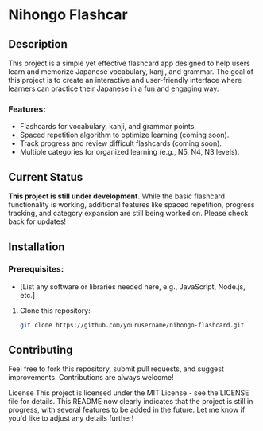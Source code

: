 # Nihongo Flashcar

## Description

This project is a simple yet effective flashcard app designed to help users learn and memorize Japanese vocabulary, kanji, and grammar. The goal of this project is to create an interactive and user-friendly interface where learners can practice their Japanese in a fun and engaging way.

### Features:
- Flashcards for vocabulary, kanji, and grammar points.
- Spaced repetition algorithm to optimize learning (coming soon).
- Track progress and review difficult flashcards (coming soon).
- Multiple categories for organized learning (e.g., N5, N4, N3 levels).

## Current Status
**This project is still under development.** While the basic flashcard functionality is working, additional features like spaced repetition, progress tracking, and category expansion are still being worked on. Please check back for updates!


## Installation

### Prerequisites:
- [List any software or libraries needed here, e.g., JavaScript, Node.js, etc.]

1. Clone this repository:
   ```bash
   git clone https://github.com/yourusername/nihongo-flashcard.git


## Contributing
Feel free to fork this repository, submit pull requests, and suggest improvements. Contributions are always welcome!

License
This project is licensed under the MIT License - see the LICENSE file for details. 
This README now clearly indicates that the project is still in progress, with several features to be added in the future. Let me know if you'd like to adjust any details further!
